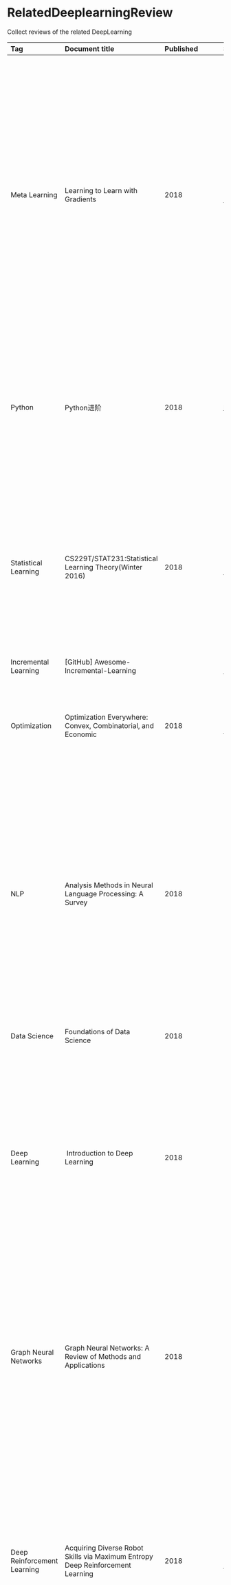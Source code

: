 # RelatedDeeplearningReview
Collect reviews of the related DeepLearning

|Tag|Document title|Published|Source|Area|Comment|other|
|:--|:--|:--|:--|:--|:--|:--|
|Meta Learning|Learning to Learn with Gradients|2018|[https://cloudfront.escholarship.org/dist/prd/content/qt0987d4n3/qt0987d4n3.pdf](https://cloudfront.escholarship.org/dist/prd/content/qt0987d4n3/qt0987d4n3.pdf)||作者Chelsea Finn，现任Google Brain研究科学家，同时也是伯克利人工智能研究实验室(BAIR)的博士后。其博士毕业于伯克利计算机系，拥有强大的学术背景，可以算是AI圈最牛逼的博士之一了。她的博士论文——基于梯度的元学习（Learning to Learn with Gradients）很值得一读，该论文系统性地阐述了Meta Learning以及她提出的MAML的方法和相关改进。作者从Meta Learning问题出发，然后提出了MAML理论，再进行一系列基于该理论的应用尝试。感兴趣的同学可以仔细品味这一系统性的博士论文和其代表性工作。|链接：链接：https://pan.baidu.com/s/1A9Hs3kllpIppXBNqrmYqVA 提取码：x0np |
|Python|Python进阶|2018|http://interpy.eastlakeside.com/||《Intermediate Python》的中文译本，IntermediatePython这本书具有如下几个优点：简单、易读、易译。这些都不是重点，重点是：它是一本开脑洞的书。无论你是Python初学者，还是Python高手，它显现给你的永远是Python里最美好的事物。|英文版：http://book.pythontips.com/en/latest/||
|Statistical Learning|CS229T/STAT231:Statistical Learning Theory(Winter 2016)|2018|[https://github.com/percyliang/cs229t/blob/master/lectures/notes.pdf](https://github.com/percyliang/cs229t/blob/master/lectures/notes.pdf)||CS229T/STAT231 是由斯坦福大学开设的统计学习理论课程，着重于对机器学习算法统计特性的理论理解，涉及机器学习算法何时起作用和原因、如何形式化算法从数据中学习的含义、如何使用数学思维来设计更好的机器学习方法等基本课题。由斯坦福大学计算机系教授 Percy Liang 近期公布的 CS229T/STAT231 的学习笔记。|||
|Incremental Learning|[GitHub] Awesome-Incremental-Learning||[https://github.com/xialeiliu/Awesome-Incremental-Learning](https://github.com/xialeiliu/Awesome-Incremental-Learning)||关于增量学习/终生学习论文资源列表|||
|Optimization|Optimization Everywhere: Convex, Combinatorial, and Economic|2018|[https://www2.eecs.berkeley.edu/Pubs/TechRpts/2018/EECS-2018-185.pdf](https://www2.eecs.berkeley.edu/Pubs/TechRpts/2018/EECS-2018-185.pdf)||作者Sam Wong是伯克利 the Theory group的研究生，近期公开发布了他的博士论文，该论文系统性的论述了优化问题广泛的应用价值，并提出了自己的新式算法，非常有学习价值|||
|NLP|Analysis Methods in Neural Language Processing: A Survey|2018|[https://arxiv.org/abs/1812.08951](https://arxiv.org/abs/1812.08951)||MIT&哈佛大学最新综述文章：NLP模型的分析方法               自然语言处理领域今年来取得了很多令人瞩目的进展，神经网络模型逐步取代了传统模型的应用。目前，学术界已经提出了很多新式模型，其中许多方法被认为是不透明的，这使得研究人员需要以更新颖的方法进行分析，来解释神经网络。为此Yonatan Belinkov与James Glass对NLP中的分析方法进行了回顾。同时，根据研究趋势对其进行了分类，强调了现有方法的局限性，并指出了未来的潜在方向。|[https://github.com/boknilev/nlp-analysis-methods](https://github.com/boknilev/nlp-analysis-methods)||
| Data Science|Foundations of Data Science|2018|[https://www.cs.cornell.edu/jeh/book.pdf](https://www.cs.cornell.edu/jeh/book.pdf)||康奈尔大学计算机科学系John E. Hopcroft主编的的《数据科学基础》|||
|Deep Learning| Introduction to Deep Learning|2018|[http://zh.d2l.ai/](http://zh.d2l.ai/)||MXNet 作者李沐大神、Aston Zhang 等人所著的交互式书籍《动手学深度学习》推出了在线预览版，面向在校学生、工程师和研究人员，旨在帮助读者从入门到深入、动手学习深度学习，即使是零基础的读者也完全适用。近日，李沐和他在CMU的导师Alex Smola计划在加州大学伯克利分校开设《深度学习》课程，动手学深度学习，是想深入学习DL不可多得的一门课程。|||
|Graph Neural Networks|Graph Neural Networks: A Review of Methods and Applications|2018|[https://arxiv.org/abs/1812.08434v1](https://arxiv.org/abs/1812.08434v1)||今年以来，DeepMind、Google大脑、MIT等各大研究机构相继发表了一系列的关于图深度学习的论文，包括关系性RNN、关系性深度强化学习、图卷积神经网络等，是当前的研究热点。最近，清华大学孙茂松老师课题组在ArXiv上发表了一篇《图神经网络》综述论文，详细全面总结了最新图神经网络的模型，应用和未来研究方向，是研究该领域的重要的参阅资料。|||
|Deep Reinforcement Learning|Acquiring Diverse Robot Skills via Maximum Entropy Deep Reinforcement Learning|2018|[https://www2.eecs.berkeley.edu/Pubs/TechRpts/2018/EECS-2018-176.pdf](https://www2.eecs.berkeley.edu/Pubs/TechRpts/2018/EECS-2018-176.pdf)||作者Tuomas Haarnoja是伯克利人工智能研究实验室(BAIR)的博士生，由Pieter Abbeel和Sergey Levine指导，他研究兴趣是建立对深度强化学习算法更好的理解，并开发新的解决方案，以启发现实机器人应用，需要良好的样本复杂性和安全的探索。他最出名的工作是最大熵强化学习，它为学习样本高效可靠的随机策略提供了一个理论基础框架，并将其应用于机器人操纵和运动。|作者首页：https://people.eecs.berkeley.edu/~haarnoja/||
|TensorFlow|TensorFlow内核剖析|2018|[https://github.com/horance-liu/tensorflow-internals/blob/master/tensorflow-internals.pdf](https://github.com/horance-liu/tensorflow-internals/blob/master/tensorflow-internals.pdf)||这是一本剖析Tensorflow 内核工作原理的书籍，并非讲述如何使用 TensorFlow 构建机器学习模型，也不会讲述应用 TensorFlow 的最佳实践。本书将通过剖析 TensorFlow 源代码的方式，揭示 TensorFlow 的系统架构、领域模型、工作原理、及其实现模式等相关内容，以便揭示内在的知识。|||
|Self Supervised Learning|Yann Lecun自监督学习指南|2018|链接: 接: https://pan.baidu.com/s/1_turB7Cu9GzQ1Fh2vLJ1uw 提取码: a768||Yann Lecun是卷积网络模型的发明者，该模型被广泛地应用于模式识别应用中，因此他也被称为卷积网络之父，是公认的世界人工智能三巨头之一。 2018年11月08日，他来到加州大学圣巴巴拉分校，为在场师生作了一场关于自监督学习的前沿报告，近日他在twitter上公开了报告的全程录像以及Slides全文|[视频：  https://ucsb.app.box.com/s/msam98ewhhk48t60p75glvm9h0fv57fl](https://ucsb.app.box.com/s/msam98ewhhk48t60p75glvm9h0fv57fl)||
|Machine Learning|Mathematics For Machine Learning|2017(updating)|[https://github.com/mml-book/mml-book.github.io](https://github.com/mml-book/mml-book.github.io)||伦敦帝国理工学院的深度学习数学讲稿笔记，其目标在于为学生们提供基本的数学背景以及必要的技能，来理解、设计、实施现代的统计机器学习方法与推理机制，例如PCA（Principal Component Analysis）、Linear Discriminant Analysis、Bayesian Linear Regression 与 SVM（Support Vector Machines）。|||
|Machine Learning|The Hundred-Page Machine Learning Book|2018|链接：链接：https://pan.baidu.com/s/1Nj6QI0_AtarAgKZw448qEg 提取码：ty76 ||作者Andriy Burkov放出了他撰写的《The Hundred-Page Machine Learning Book》的这本书的最新版，只有100页，目标是任何只要有基础数学知识的人都能看懂的机器学习书籍。这本书的十一个章节最新版都已经在网站上公开，本书将涵盖监督学习和非监督学习两大部分、包括神经网络、深度学习以及计算机科学、数学和统计学中最重要的一些机器学习问题。这本书浅显易懂，适合初学者学习和收藏！|[http://themlbook.com/wiki/doku.php](http://themlbook.com/wiki/doku.php)||
| Autoencoder|Recent Advances in Autoencoder-Based Representation Learning|2018|[https://arxiv.org/pdf/1812.05069.pdf](https://arxiv.org/pdf/1812.05069.pdf)||【无监督学习】（Unsupervised Learning）现在已经成为深度学习领域的热点。和「有监督学习」相比，这种方法的最大优势就在于其无须给系统进行明确的标注（label）也能够进行学习。而自编码器作为一种经典的无监督学习方法一直广受关注。 最近Goog Brain与苏黎世理工就带来了关于自编码表示学习的综述，详细介绍了从基本的自编码到最新的各种VAE变体的研究现状。|||
|Reinforcement Learning|REINFORCEMENT LEARNING AND OPTIMAL CONTROL|2019|[http://web.mit.edu/dimitrib/www/RLbook.html](http://web.mit.edu/dimitrib/www/RLbook.html)||MIT科学家Dimitri P. Bertsekas今日发布了一份2019即将出版的《强化学习与最优控制》书稿及讲义，该专著目的在于探索这人工智能与最优控制的共同边界，形成一个可以在任一领域具有背景的人员都可以访问的桥梁。|||
||Compositional visual intelligence||链接: 接: https://pan.baidu.com/s/1BBuzBuqPFuoaompiEQVAPw 提取码 提取码: te3s ||Justin Johnson，斯坦福大学博士，导师是计算机视觉领域顶级学者李飞飞博士。研究兴趣包括计算机视觉和机器学习方面，涉及到视觉推理、视觉和语言，以及使用深层神经网络生成图像。Johnson目前是Facebook AI Research的研究科学家。从2019年秋季开始，我将加入密歇根大学计算机科学与工程专业，担任助理教授。Johnson在2018年夏天完成博士学位，其博士论文组成式视觉智能《Compositional visual intelligence》，195页详述采用组合式学习的方法对计算机视觉中图像描述、视觉问答、文本图像生成三方面的问题进行了研究，是组合式视觉智能的代表性研究工作。|[https://cs.stanford.edu/people/jcjohns/](https://cs.stanford.edu/people/jcjohns/)||
||Neural Reading Comprehension and Beyond||链接：链接：https://pan.baidu.com/s/1EFqRiI446PGffBJkOujvRg 提取码：5tnx ||陈丹琦，清华本科（姚班）,斯坦福博士即将毕业，师从Christopher Manning，毕业后成为普林斯顿大学计算机学院助理教授，在学期间曾在ACL，EMNLP，NIPS等自然语言处理与机器学习定会发表多篇文章。|[https://cs.stanford.edu/people/danqi/](https://cs.stanford.edu/people/danqi/)||
|PyToch|[Slides] EE-559 – DEEP LEARNING (SPRING 2019)||[https://fleuret.org/ee559/ee559-slides-all.zip](https://fleuret.org/ee559/ee559-slides-all.zip)||近日，在 NeurIPS 2018 大会上，Facebook 官方宣布 PyTorch 1.0 正式版发布了。如何用Pytorch1.0搞深度学习？对很多小白学生是个问题。瑞士非盈利研究机构 Idiap Research Institute的研究员FRANÇOIS FLEURET开设了一门深度学习课程(2019年秋季)，详细结合深度学习与最新Pytorch1.0来为你细致讲解，是学习Pytorch1.0深度学习不可多得的材料。|[https://fleuret.org/ee559/](https://fleuret.org/ee559/)||
|Reinforcement Learning|[Html] Key Papers in Deep RL||[https://spinningup.openai.com/en/latest/spinningup/keypapers.html](https://spinningup.openai.com/en/latest/spinningup/keypapers.html)||OpenAI 在教学资源合集 Spinning Up中发布了强化学习中的关键论文，列举了强化学习不同领域的代表性文章来指导研究者的学习。此外Spinning Up 包含清晰的 RL 代码示例、习题、文档和教程可供参考。|||
|Graphics|CreativeAI: Deep Learning for Graphics||[http://geometry.cs.ucl.ac.uk/creativeai/](http://geometry.cs.ucl.ac.uk/creativeai/)||在计算机图形学中，许多传统问题现在通过基于深度学习的数据驱动方法得到更好的解决。在越来越多的问题设置中，深层网络是最先进的，远远超过了专门手工设计的方法。本教程对深度学习的核心理论、实践和图形相关应用进行了系统性的概述。|教程；代码；PPT||
||NeruIPS 2018 所有tutorial的视频与PPT汇总【附下载】||[https://mp.weixin.qq.com/s/wiPwk-54b26fbshL3DayeA](https://mp.weixin.qq.com/s/wiPwk-54b26fbshL3DayeA)||2018年12月2日到12月8日，第三十二届NeurIPS （Conference on Neural Information Processing Systems）年度会议在蒙特利尔会议中心盛大召开。该会议汇集了机器学习和神经网络领域的顶级专家学者，为广大研究者带来了大量高质量的研究成果。会议的Tutorial环节于前日结束，小编收集了NeruIPS 2018的所有tutorial的视频和ppt，分享给大家。|||
|Unsupervised  Learning|[Slides] Unsupervised  Deep  Learning||[https://mp.weixin.qq.com/s/L4GQF0eE7MjLPrb8UygCww](https://mp.weixin.qq.com/s/L4GQF0eE7MjLPrb8UygCww)||2018年12月2日到12月8日，第三十二届NeurIPS （Conference on Neural Information Processing Systems）年度会议在蒙特利尔会议中心盛大召开。该会议汇集了机器学习和计算神经领域的顶级专家学者，为广大研究者带来了大量高质量的研究成果。本文特为大家整理了来自DeepMind与Facebook研究人员联名所作的学术报告-无监督深度学习，希望大家喜欢。|||
|NLP|Recent Trends in Deep Learning Based Natural Language Processing|2018|[https://arxiv.org/pdf/1708.02709.pdf](https://arxiv.org/pdf/1708.02709.pdf)||Tom Youn等人更新了去年发表在IEEE杂志上的重磅文章《Recent Trends in Deep Learning Based Natural Language Processing》，总结了到今年为止，基于深度学习的自然语言处理（NLP）系统和应用程序的一些最新趋势。在这篇综述中，读者可以详细了解这一年来学界的一些大动作，它包含以下主题：（1）分布式表征的兴起（例如word2vec）（2）卷积、循环和RNN（3）在强化学习中的应用（4）句子的无监督表征学习的最新进展（5）深度学习模型与记忆增强的结合。最好作者也总结后续NLP的几个重要方向：无监督学习、强化学习的一系列应用、多模态学习等。|||
| Deep Reinforcement Learning|An Introduction to Deep Reinforcement Learning|2018|[http://cn.arxiv.org/pdf/1811.12560](http://cn.arxiv.org/pdf/1811.12560)||深度强化学习是强化学习和深度学习的结合。这一领域的研究已经能够解决广泛的复杂的决策任务，这是以前无法达到的。因此，DeepRL在医疗保健、机器人技术、智能电网、金融等领域开辟了许多新的应用。本文提供了深度强化学习模型、算法和技术的介绍。特别关注的是与泛化相关的方面，以及如何在实际应用中使用深度RL。（我们假设读者熟悉基本的机器学习概念。）|||
|Deep Learning|医学影像小数据深度学习|2018|[https://mp.weixin.qq.com/s/ojlhC7vGB1r6scKipm0BjA](https://mp.weixin.qq.com/s/ojlhC7vGB1r6scKipm0BjA)||基于神经网络的深度学习方法往往需要大量标注样本，而在很多领域往往是缺乏充足样本数据的，比如在医疗领域，高质量的医疗影像大数据样本很难获取，且人工标注成本较高，缺乏病理或手术金标准。因此，亟待研究基于小样本数据集或弱标签标注的深度学习方法。将小样本弱标签的医学影像数据应用于肿瘤鉴别诊断等实际医疗场景，对于提高医学诊断准确率，具有重要现实意义。小数据深度学习是当前的一个研究热点。西北工业大学夏勇教授在VALSE Webinar带来了《医学影像小数据深度学习》的分享报告，分析在医学影像“小数据”上进行深度学习研究所面临的挑战，也将介绍报告人在应用深度学习技术进行医学影像分析的经验和体会。是小数据医疗深度学习从业者不可多得的参阅材料。|||
|Deep Learning|Deep Learning cheatsheets for Stanford's CS 230||[https://github.com/afshinea/stanford-cs-230-deep-learning](https://github.com/afshinea/stanford-cs-230-deep-learning)||斯坦福CS230:Deep Learning 课程，是斯坦福每年秋季开设的深度学习课程，由Andrew Ng 以及 Kian Katanforoosh执教，内容涵盖CNN、RNN、LSTM、Adam等等方面。斯坦福的两位研究生同学Afshine Amidi，Shervine Amidi 将其中的重要知识点拆解出来，整理成Cheatsheet。小编拜读后，觉得内容详实、结构清晰，特分享给大家。|||
|NLP|[Slides]  NLP:its progress,opportunities,and challenges|2018|[https://mp.weixin.qq.com/s/bEYBgIoJzqMBp9YFTU10-Q](https://mp.weixin.qq.com/s/bEYBgIoJzqMBp9YFTU10-Q)||周明老师是微软亚洲研究院的副院长，国际计算语言学协会（ACL）候任主席，他带领团队进行了微软输入法、英库词典（必应词典）、中英翻译、微软中国文化系列（微软对联、微软字谜、微软绝句）等重要产品和项目的研发，前不久，周明老师在CCF-AI会议上，做了：自然语言处理：进展、机遇与挑战的演讲，对自然语言处理的现状和未来做了介绍，小编听后受益匪浅，拿来跟大家分享。|||
|Reinforcement Learning|[Slides]Stochastic Approximation and Reinforcement Learning|2018|[https://mp.weixin.qq.com/s/tZjIdNSLvIVzho-IlCvm6A](https://mp.weixin.qq.com/s/tZjIdNSLvIVzho-IlCvm6A)||随着Alpha Go的成功，强化学习始终是人们谈论的焦点。本文为大家编译了来自佛罗里达大学的Adithya M. Devraj分享的随机近似与强化学习教程，希望对大家的理论学习有所帮助。|||
|Computer Version|Computer Version|2018|[http://imag.pub.ro/~rasche/course/compvis/compvis1.pdf](http://imag.pub.ro/)||本文是计算机科学家Christoph Rasche撰写的一份计算机视觉方面的系列教程，从传统的图像处理、特征提取到近几年很热的深度神经网络，以及深度学习方法在目标检测、图像检索、图像分割、目标跟踪等一系列前沿的介绍。教程也附详细的代码（Matlab 和 Python），建议初学者收藏学习。另外，其网站还有机器学习相关教程|[https://sites.google.com/site/rasche15/techpreneur-faq](https://sites.google.com/site/rasche15/techpreneur-faq)||
|Computer Version|[PPT] Uncertainty-aware food analysis by Deep Learning|2018|[https://mp.weixin.qq.com/s/o50c2cMjUSmR8Ea6v925_w](https://mp.weixin.qq.com/s/o50c2cMjUSmR8Ea6v925_w)||近期，西班牙巴塞罗那大学数学系MAIA部门的副教授 Petia Radeva 在人工智能国际会议 A2IC 2018（Artificial Intelligence International Conference）上作了一场关于食物图像分析的报告，详细讲解了当前计算机视觉中食物图像识别相关研究和应用。PPT内容深入浅出，也分析了“为什么食物图像分析需要使用深度学习？”以及当前遇到的挑战，比如大规模食物数据集的缺失，食物之间内部不同类的不确定性等等，最后也提出了一系列相关方法来尝试解决这些问题，对食物图像识别分析的同学可以仔细学习。|||
|Explain|A Survey of Methods for Explaining Black Box Models|2018|[http://cn.arxiv.org/pdf/1802.01933](http://cn.arxiv.org/pdf/1802.01933)||最近一期的计算机顶级期刊ACM Computing Surveys (CSUR)出版，包含了来自意大利比萨大学的研究人员发布的一篇构建机器学习可解释性综述论文《A Survey of Methods for Explaining Black Box Models》，详细阐述了解释黑盒机器学习模型的术语概念以及相关方法，是构建可解释模型的重要指南.|||
|Text Production|Deep Learning Approaches to Text Production|2018|[https://mp.weixin.qq.com/s/zgmpxfpn2OkPflZRpfrD7A](https://mp.weixin.qq.com/s/zgmpxfpn2OkPflZRpfrD7A)||文本生成是许多NLP应用程序的关键组件。在数据驱动方法中，它用语言表达知识库的内容或从丰富的语言产生自然英语句子表示，例如依赖树或抽象含义表示。另一方面，在文本驱动方法中，文本生成在句子压缩，句子融合，文本摘要和端到端对话系统中都有应用。随着编码-解码器模型在建模序列等任务（如机器翻译）中的成功，深度学习模型已成功应用于各种文本生成任务。本教程将介绍用于文本生成的神经模型的基础知识和研究动向。|||
|Machine Learning|[Tutorial] 100-Days-Of-ML-Code||[https://github.com/Avik-Jain/100-Days-Of-ML-Code](https://github.com/Avik-Jain/100-Days-Of-ML-Code)||推荐一个Github上的机器学习集：100 Days of ML Coding（机器学习100天），从第一天的数据预处理、第二天的简单线性回归到第54天的层次聚类等，数据和代码非常详细，希望机器学习感兴趣的读者收藏和学习！|中文连接：https://github.com/MLEveryday/100-Days-Of-ML-Code||
|Evaluation|Model Evaluation, Model Selection, and Algorithm Selection in Machine Learning|2018|[https://sebastianraschka.com/pdf/manuscripts/model-eval.pdf](https://sebastianraschka.com/pdf/manuscripts/model-eval.pdf)||无论在学术界还是工业界如何正确使用模型评估、模型选择和算法选择技术来达到预期的效果，一直是人们争相探讨的热点。来自威斯康星大学的Sebastian Raschka博士近期分享了一个49页的小册子，系统性的阐述了上述几个问题，并详细分析了各个算法的优缺点，希望这个小册子能帮到你。|||
|NLP|Joint Models for NLP |2018|[http://www.cips-cl.org/static/CCL2017/slides/T2.pdf](http://www.cips-cl.org/static/CCL2017/slides/T2.pdf)||西湖大学张岳博士在EMNLP2018 上做了《Joint Models for NLP 》的Tutorial。|||
|TensorFlow|《简单粗暴TensorFlow》教程||[https://www.tensorflowers.cn/t/6230](https://www.tensorflowers.cn/t/6230)||Xihan Li（雪麒）撰写了一份《简单粗暴TensorFlow》的入门教程，基于TensorFlow的Eager Execution（动态图）模式，力图让具备一定机器学习及Python基础的开发者们快速上手TensorFlow。|||
|NLP|An Introductory Survey on Attention Mechanisms in NLP Problems||[https://arxiv.org/pdf/1811.05544.pdf](https://arxiv.org/pdf/1811.05544.pdf)||注意力机制(Attention)起源于模仿人类的思维方式，后被广泛应用于机器翻译、情感分类、自动摘要、自动问答等、依存分析等机器学习应用中。专知编辑整理了Arxiv上一篇关于注意力机制在NLP中应用的综述《An Introductory Survey on Attention Mechanisms in NLP Problems》，并提供一些相关的代码链接。|||
|Robust|Robust Artificial Interlligence||[https://mp.weixin.qq.com/s/YI0yRgxgNE1CVY-lBwjR9g](https://mp.weixin.qq.com/s/YI0yRgxgNE1CVY-lBwjR9g)||本文为大家整理了俄勒冈州立大学的杰出教授Thomas G.Dietterich的鲁棒机器学习教程，具体内容如下。|||
|NLP|Deep Learning in Natural Language Processing||[https://mp.weixin.qq.com/s/wQEahUTHvqDNndv8Spkolw](https://mp.weixin.qq.com/s/wQEahUTHvqDNndv8Spkolw)||邓力博士及刘洋博士等人合著的 Deep Learning in Natural Language Processing 一书系统介绍深度学习在 NLP 常见问题中的应用，而且是目前对此方面研究最新、最全面的综述。 本书还对 NLP 未来发展的研究方向进行了探讨，包括神经符号整合框架、基于记忆的模型、先验知识融合以及深度学习范式（如无监督学习、生成式学习、多模学习、多任务学习和元学习等）。|||
|NLP|Writing Code for NLP Research||[https://mp.weixin.qq.com/s/Vg7CvR36_igLQbKAXU3Vrw](https://mp.weixin.qq.com/s/Vg7CvR36_igLQbKAXU3Vrw)||现代的NLP研究工作都是需要编写代码。 良好的代码可以实现快速的原型设计，简单的代码调试，实验的可控性和可视化，帮助研究人员快速准确地了解实验和模型的具体情况。而糟糕的代码往往导致拖慢研究进度，研究难以扩展，研究结果难以复现，最严重的是出现错误的研究和结论。实际上，现在研究人员也逐渐认识到好的研究工具，包括高质量的实验代码，对研究的重要性，那么如何为NLP任务写出良好的代码呢? EMNLP2018 254 页的《为NLP研究写出好代码》(Writing Code for NLP Research)的教程会给出答案。||2018.11.02|
|NLP|NLP course||[https://github.com/yandexdataschool/nlp_course](https://github.com/yandexdataschool/nlp_course)||课程为期13周，从文本嵌入分类开始，讲到Seq2Seq，再到机器翻译、对话系统、对抗学习等等，内容丰富。入门选手可以考虑。每周的课程，除了课堂视频之外，还有讨论课，大家可以 (用英文) 提问。已经讲完的课程带有视频和Python笔记，另外还有课后作业笔记。|||

